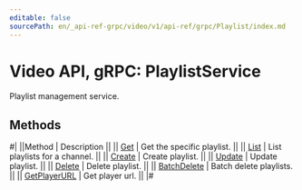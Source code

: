 ```yaml
---
editable: false
sourcePath: en/_api-ref-grpc/video/v1/api-ref/grpc/Playlist/index.md
---
```


# Video API, gRPC: PlaylistService

Playlist management service.

## Methods

#|
||Method | Description ||
|| [Get](get.md) | Get the specific playlist. ||
|| [List](list.md) | List playlists for a channel. ||
|| [Create](create.md) | Create playlist. ||
|| [Update](update.md) | Update playlist. ||
|| [Delete](delete.md) | Delete playlist. ||
|| [BatchDelete](batchDelete.md) | Batch delete playlists. ||
|| [GetPlayerURL](getPlayerURL.md) | Get player url. ||
|#
